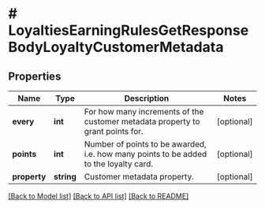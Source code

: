 # # LoyaltiesEarningRulesGetResponseBodyLoyaltyCustomerMetadata

## Properties

Name | Type | Description | Notes
------------ | ------------- | ------------- | -------------
**every** | **int** | For how many increments of the customer metadata property to grant points for. | [optional]
**points** | **int** | Number of points to be awarded, i.e. how many points to be added to the loyalty card. | [optional]
**property** | **string** | Customer metadata property. | [optional]

[[Back to Model list]](../../README.md#models) [[Back to API list]](../../README.md#endpoints) [[Back to README]](../../README.md)

